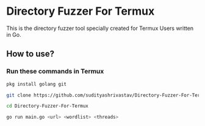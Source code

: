 # Directory Fuzzer For Termux
 This is the directory fuzzer tool specially created for Termux Users written in Go.

## How to use?

### Run these commands in Termux
```bash
pkg install golang git
```

```bash
git clone https://github.com/sudityashrivastav/Directory-Fuzzer-For-Termux
```

```bash
cd Directory-Fuzzer-For-Termux
```

```bash
go run main.go <url> <wordlist> <threads>
```
